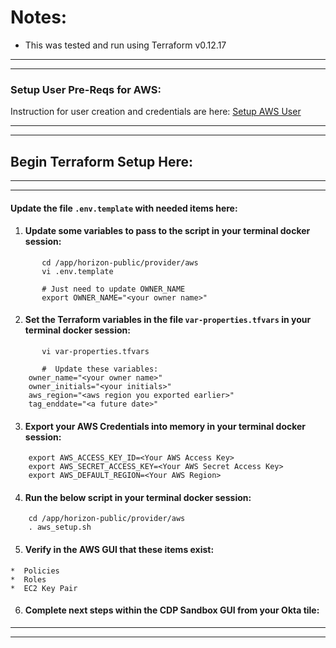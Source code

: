# Notes:
*  This was tested and run using Terraform v0.12.17

---
---

###   Setup User Pre-Reqs for AWS:

Instruction for user creation and credentials are here:  [Setup AWS User](https://github.com/tlepple/horizon-public-how2/blob/master/provider/aws/aws_user.md)

---
---

##  Begin Terraform Setup Here:

---
---

####  Update the file `.env.template` with needed items here:

1.    #### Update some variables to pass to the script in your terminal docker session:

``` 
       cd /app/horizon-public/provider/aws
       vi .env.template

       # Just need to update OWNER_NAME
       export OWNER_NAME="<your owner name>"

```

2.    #### Set the  Terraform variables in the file `var-properties.tfvars` in your terminal docker session:

```
       vi var-properties.tfvars

       #  Update these variables:
	owner_name="<your owner name>"
	owner_initials="<your initials>"
	aws_region="<aws region you exported earlier>"
	tag_enddate="<a future date>"

```

3.    ####  Export your AWS Credentials into memory in your terminal docker session:

```
	export AWS_ACCESS_KEY_ID=<Your AWS Access Key>
	export AWS_SECRET_ACCESS_KEY=<Your AWS Secret Access Key>
	export AWS_DEFAULT_REGION=<Your AWS Region>
```

4.    #### Run the below script in your terminal docker session:

```
	cd /app/horizon-public/provider/aws
	. aws_setup.sh

```

5.   #### Verify in the AWS GUI that these items exist:
	*  Policies
	*  Roles
	*  EC2 Key Pair 

6.   ####  Complete next steps within the CDP Sandbox GUI from your Okta tile:


---
---
